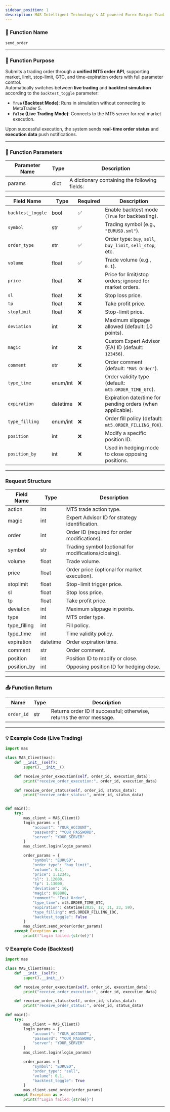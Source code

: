 ```yaml
---
sidebar_position: 1
description: MAS Intelligent Technology's AI-powered Forex Margin Trading Platform with full MetaTrader MT5 broker integration allows investors to generate automated trading strategies simply by entering text. Supports instant backtesting,real-time data synchronization,and seamless multi-broker switching. No coding experience required to easily launch AI automated trading,optimize strategies,and reduce market risk. Designed for both individual traders and financial institutions with standardized MetaTrader MT5-compatible APIs,automated backtesting,and quantitative strategy optimization to help enterprises deploy stable and efficient trading solutions quickly.
---
```


### 🧩 Function Name

`send_order`

---

### 🎯 Function Purpose

Submits a trading order through a **unified MT5 order API**, supporting market, limit, stop-limit, GTC, and time-expiration orders with full parameter control.  
Automatically switches between **live trading** and **backtest simulation** according to the `backtest_toggle` parameter:

- **`True` (Backtest Mode)**: Runs in simulation without connecting to MetaTrader 5.
- **`False` (Live Trading Mode)**: Connects to the MT5 server for real market execution.

Upon successful execution, the system sends **real-time order status** and **execution data** push notifications.

---

### 🔧 Function Parameters

| Parameter Name   | Type | Description |
|------------------|------|-------------|
| params           | dict | A dictionary containing the following fields: |

| Field Name       | Type       | Required | Description |
|------------------|------------|----------|-------------|
| `backtest_toggle`| bool       | ✅        | Enable backtest mode (`True` for backtesting). |
| `symbol`         | str        | ✅        | Trading symbol (e.g., `"EURUSD.sml"`). |
| `order_type`     | str        | ✅        | Order type: `buy`, `sell`, `buy_limit`, `sell_stop`, etc. |
| `volume`         | float      | ✅        | Trade volume (e.g., `0.1`). |
| `price`          | float      | ❌        | Price for limit/stop orders; ignored for market orders. |
| `sl`             | float      | ❌        | Stop loss price. |
| `tp`             | float      | ❌        | Take profit price. |
| `stoplimit`      | float      | ❌        | Stop-limit price. |
| `deviation`      | int        | ❌        | Maximum slippage allowed (default: 10 points). |
| `magic`          | int        | ❌        | Custom Expert Advisor (EA) ID (default: `123456`). |
| `comment`        | str        | ❌        | Order comment (default: `"MAS Order"`). |
| `type_time`      | enum/int   | ❌        | Order validity type (default: `mt5.ORDER_TIME_GTC`). |
| `expiration`     | datetime   | ❌        | Expiration date/time for pending orders (when applicable). |
| `type_filling`   | enum/int   | ❌        | Order fill policy (default: `mt5.ORDER_FILLING_FOK`). |
| `position`       | int        | ❌        | Modify a specific position ID. |
| `position_by`    | int        | ❌        | Used in hedging mode to close opposing positions. |

---

### Request Structure

| Field Name     | Type     | Description |
|----------------|----------|-------------|
| action         | int      | MT5 trade action type. |
| magic          | int      | Expert Advisor ID for strategy identification. |
| order          | int      | Order ID (required for order modifications). |
| symbol         | str      | Trading symbol (optional for modifications/closing). |
| volume         | float    | Trade volume. |
| price          | float    | Order price (optional for market execution). |
| stoplimit      | float    | Stop-limit trigger price. |
| sl             | float    | Stop loss price. |
| tp             | float    | Take profit price. |
| deviation      | int      | Maximum slippage in points. |
| type           | int      | MT5 order type. |
| type_filling   | int      | Fill policy. |
| type_time      | int      | Time validity policy. |
| expiration     | datetime | Order expiration time. |
| comment        | str      | Order comment. |
| position       | int      | Position ID to modify or close. |
| position_by    | int      | Opposing position ID for hedging close. |

---

### 📤 Function Return

| Name      | Type | Description |
|-----------|------|-------------|
| `order_id`| str  | Returns order ID if successful; otherwise, returns the error message. |

---

### 💡 Example Code (Live Trading)
```python
import mas

class MAS_Client(mas):
    def __init__(self):
        super().__init__()

    def receive_order_execution(self, order_id, execution_data):
        print("receive_order_execution:", order_id, execution_data)

    def receive_order_status(self, order_id, status_data):
        print("receive_order_status:", order_id, status_data)


def main():
    try:
        mas_client = MAS_Client()
        login_params = {
            "account": "YOUR_ACCOUNT",
            "password": "YOUR_PASSWORD",
            "server": "YOUR_SERVER"
        }
        mas_client.login(login_params)

        order_params = {
            "symbol": "EURUSD",
            "order_type": "buy_limit",
            "volume": 0.1,
            "price": 1.12345,
            "sl": 1.12000,
            "tp": 1.13000,
            "deviation": 10,
            "magic": 888888,
            "comment": "Test Order",
            "type_time": mt5.ORDER_TIME_GTC,
            "expiration": datetime(2025, 12, 31, 23, 59),
            "type_filling": mt5.ORDER_FILLING_IOC,
            "backtest_toggle": False
        }
        mas_client.send_order(order_params)
    except Exception as e:
        print(f"Login failed:{str(e)}")
```

### 💡 Example Code (Backtest)

```python
import mas

class MAS_Client(mas):
    def __init__(self):
        super().__init__()

    def receive_order_execution(self, order_id, execution_data):
        print("receive_order_execution:", order_id, execution_data)

    def receive_order_status(self, order_id, status_data):
        print("receive_order_status:", order_id, status_data)

def main():
    try:
        mas_client = MAS_Client()
        login_params = {
            "account": "YOUR_ACCOUNT",
            "password": "YOUR_PASSWORD",
            "server": "YOUR_SERVER"
        }
        mas_client.login(login_params)

        order_params = {
            "symbol": "EURUSD",
            "order_type": "sell",
            "volume": 0.1,
            "backtest_toggle": True
        }
        mas_client.send_order(order_params)
    except Exception as e:
        print(f"Login failed:{str(e)}")
```
---
